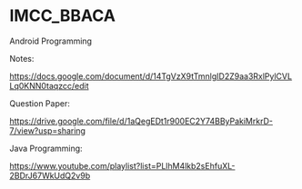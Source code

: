 # IMCC_BBACA
Android Programming


Notes: 

https://docs.google.com/document/d/14TgVzX9tTmnlgID2Z9aa3RxlPylCVLLq0KNN0taqzcc/edit


Question Paper:

https://drive.google.com/file/d/1aQegEDt1r900EC2Y74BByPakiMrkrD-7/view?usp=sharing


Java Programming:

https://www.youtube.com/playlist?list=PLlhM4lkb2sEhfuXL-2BDrJ67WkUdQ2v9b





